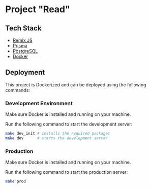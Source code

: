 # Project "Read"

## Tech Stack
- [Remix JS](https://remix.run/)
- [Prisma](https://www.prisma.io/)
- [PostgreSQL](https://www.postgresql.org/)
- [Docker](https://www.docker.com/)

## Deployment
This project is Dockerized and can be deployed using the following commands:

### Development Environment
Make sure Docker is installed and running on your machine.

Run the following command to start the development server:
```bash
make dev_init # installs the required packages
make dev      # starts the development server
```

### Production
Make sure Docker is installed and running on your machine.

Run the following command to start the production server:
```bash
make prod
```
